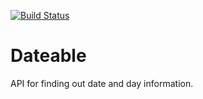 [![Build Status](https://travis-ci.org/pvdvreede/dateable.png?branch=master)](https://travis-ci.org/pvdvreede/dateable)
# Dateable

API for finding out date and day information.
